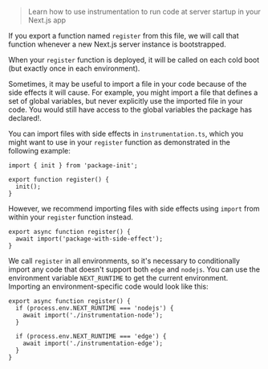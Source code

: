 

> Learn how to use instrumentation to run code at server startup in your Next.js app


If you export a function named `register` from this file, we will call that function whenever a new Next.js server instance is bootstrapped. 

When your `register` function is deployed, it will be called on each cold boot (but exactly once in each environment).

Sometimes, it may be useful to import a file in your code because of the side effects it will cause. For example, you might import a file that defines a set of global variables, but never explicitly use the imported file in your code. You would still have access to the global variables the package has declared!.

You can import files with side effects in `instrumentation.ts`, which you might want to use in your `register` function as demonstrated in the following example:

```
import { init } from 'package-init';
 
export function register() {
  init();
}
```

However, we recommend importing files with side effects using `import` from within your `register` function instead. 

```
export async function register() {
  await import('package-with-side-effect');
}
```


We call `register` in all environments, so it's necessary to conditionally import any code that doesn't support both `edge` and `nodejs`. You can use the environment variable `NEXT_RUNTIME` to get the current environment. Importing an environment-specific code would look like this:

```
export async function register() {
  if (process.env.NEXT_RUNTIME === 'nodejs') {
    await import('./instrumentation-node');
  }
 
  if (process.env.NEXT_RUNTIME === 'edge') {
    await import('./instrumentation-edge');
  }
}
```
